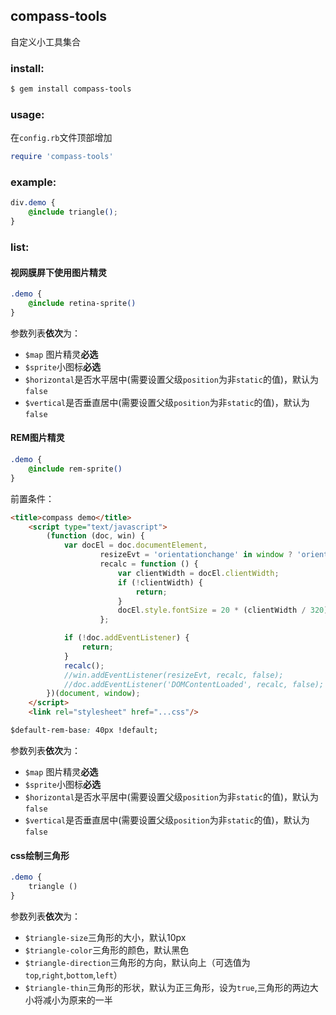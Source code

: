 ## compass-tools

自定义小工具集合

### install:

```bash
$ gem install compass-tools
```

### usage:

在`config.rb`文件顶部增加

```ruby
require 'compass-tools'
```

### example:

```css
div.demo {
    @include triangle();
}
```

### list:

#### 视网膜屏下使用图片精灵

```css
.demo {
    @include retina-sprite()
}
```
参数列表**依次**为：
+ `$map` 图片精灵**必选**
+ `$sprite`小图标**必选**
+ `$horizontal`是否水平居中(需要设置父级`position`为非`static`的值)，默认为`false`
+ `$vertical`是否垂直居中(需要设置父级`position`为非`static`的值)，默认为`false`

#### REM图片精灵

```css
.demo {
    @include rem-sprite()
}
```
前置条件：
```html
<title>compass demo</title>
    <script type="text/javascript">
        (function (doc, win) {
            var docEl = doc.documentElement,
                    resizeEvt = 'orientationchange' in window ? 'orientationchange' : 'resize',
                    recalc = function () {
                        var clientWidth = docEl.clientWidth;
                        if (!clientWidth) {
                            return;
                        }
                        docEl.style.fontSize = 20 * (clientWidth / 320) + 'px';
                    };

            if (!doc.addEventListener) {
                return;
            }
            recalc();
            //win.addEventListener(resizeEvt, recalc, false);
            //doc.addEventListener('DOMContentLoaded', recalc, false);
        })(document, window);
    </script>
    <link rel="stylesheet" href="...css"/>
```

```css
$default-rem-base: 40px !default;
```

参数列表**依次**为：
+ `$map` 图片精灵**必选**
+ `$sprite`小图标**必选**
+ `$horizontal`是否水平居中(需要设置父级`position`为非`static`的值)，默认为`false`
+ `$vertical`是否垂直居中(需要设置父级`position`为非`static`的值)，默认为`false`

#### css绘制三角形

```css
.demo {
    triangle ()
}
```
参数列表**依次**为：
+ `$triangle-size`三角形的大小，默认10px
+ `$triangle-color`三角形的颜色，默认黑色
+ `$triangle-direction`三角形的方向，默认向上（可选值为`top`,`right`,`bottom`,`left`）
+ `$triangle-thin`三角形的形状，默认为正三角形，设为`true`,三角形的两边大小将减小为原来的一半